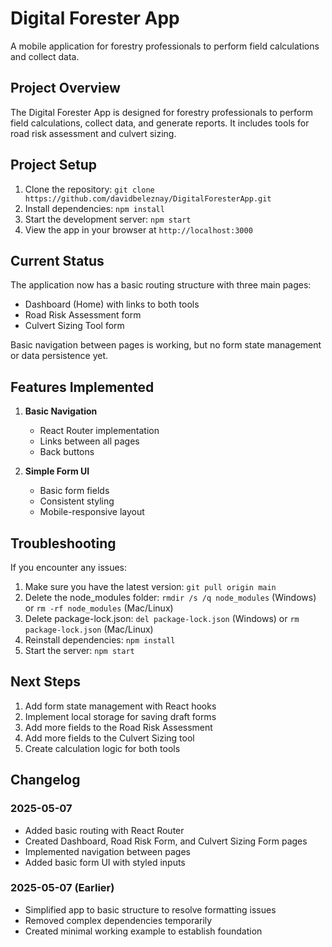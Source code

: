 # Digital Forester App

A mobile application for forestry professionals to perform field calculations and collect data.

## Project Overview

The Digital Forester App is designed for forestry professionals to perform field calculations, collect data, and generate reports. It includes tools for road risk assessment and culvert sizing.

## Project Setup

1. Clone the repository: `git clone https://github.com/davidbeleznay/DigitalForesterApp.git`
2. Install dependencies: `npm install`
3. Start the development server: `npm start`
4. View the app in your browser at `http://localhost:3000`

## Current Status

The application now has a basic routing structure with three main pages:
- Dashboard (Home) with links to both tools
- Road Risk Assessment form
- Culvert Sizing Tool form

Basic navigation between pages is working, but no form state management or data persistence yet.

## Features Implemented

1. **Basic Navigation**
   - React Router implementation
   - Links between all pages
   - Back buttons

2. **Simple Form UI**
   - Basic form fields
   - Consistent styling
   - Mobile-responsive layout

## Troubleshooting

If you encounter any issues:

1. Make sure you have the latest version: `git pull origin main`
2. Delete the node_modules folder: `rmdir /s /q node_modules` (Windows) or `rm -rf node_modules` (Mac/Linux)
3. Delete package-lock.json: `del package-lock.json` (Windows) or `rm package-lock.json` (Mac/Linux)
4. Reinstall dependencies: `npm install`
5. Start the server: `npm start`

## Next Steps

1. Add form state management with React hooks
2. Implement local storage for saving draft forms
3. Add more fields to the Road Risk Assessment
4. Add more fields to the Culvert Sizing tool
5. Create calculation logic for both tools

## Changelog

### 2025-05-07
- Added basic routing with React Router
- Created Dashboard, Road Risk Form, and Culvert Sizing Form pages
- Implemented navigation between pages
- Added basic form UI with styled inputs

### 2025-05-07 (Earlier)
- Simplified app to basic structure to resolve formatting issues
- Removed complex dependencies temporarily
- Created minimal working example to establish foundation